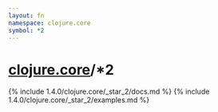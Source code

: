 ```yaml
---
layout: fn
namespace: clojure.core
symbol: *2
---
```


# [clojure.core](../)/*2

{% include 1.4.0/clojure.core/_star_2/docs.md %}
{% include 1.4.0/clojure.core/_star_2/examples.md %}

